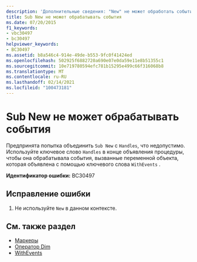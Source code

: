 ```yaml
---
description: 'Дополнительные сведения: "New" не может обработать события'
title: Sub New не может обрабатывать события
ms.date: 07/20/2015
f1_keywords:
- vbc30497
- bc30497
helpviewer_keywords:
- BC30497
ms.assetid: b8a546c4-914e-49de-b553-9fc0f41424ed
ms.openlocfilehash: 502925f6882720a690e07e0da59e11e8b51355c1
ms.sourcegitcommit: 10e719780594efc781b15295e499c66f316068b8
ms.translationtype: MT
ms.contentlocale: ru-RU
ms.lasthandoff: 02/14/2021
ms.locfileid: "100473181"
---
```

# <a name="sub-new-cannot-handle-events"></a>Sub New не может обрабатывать события

Предпринята попытка объединить `Sub New` с `Handles`, что недопустимо. Используйте ключевое слово `Handles` в конце объявления процедуры, чтобы она обрабатывала события, вызванные переменной объекта, которая объявлена с помощью ключевого слова `WithEvents` .  
  
 **Идентификатор ошибки:** BC30497  
  
## <a name="to-correct-this-error"></a>Исправление ошибки  
  
1. Не используйте `New` в данном контексте.  
  
## <a name="see-also"></a>См. также раздел

- [Маркеры](../language-reference/statements/handles-clause.md)
- [Оператор Dim](../language-reference/statements/dim-statement.md)
- [WithEvents](../language-reference/modifiers/withevents.md)
